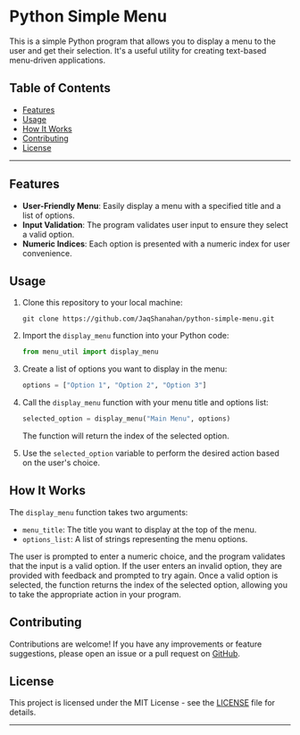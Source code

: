 # Python Simple Menu
This is a simple Python program that allows you to display a menu to the user and get their selection. It's a useful utility for creating text-based menu-driven applications.

## Table of Contents
- [Features](#features)
- [Usage](#usage)
- [How It Works](#how-it-works)
- [Contributing](#contributing)
- [License](#license)

---

## Features

- **User-Friendly Menu**: Easily display a menu with a specified title and a list of options.
- **Input Validation**: The program validates user input to ensure they select a valid option.
- **Numeric Indices**: Each option is presented with a numeric index for user convenience.

## Usage

1. Clone this repository to your local machine:

   ```
   git clone https://github.com/JaqShanahan/python-simple-menu.git
   ```

2. Import the `display_menu` function into your Python code:

   ```python
   from menu_util import display_menu
   ```

3. Create a list of options you want to display in the menu:

   ```python
   options = ["Option 1", "Option 2", "Option 3"]
   ```

4. Call the `display_menu` function with your menu title and options list:

   ```python
   selected_option = display_menu("Main Menu", options)
   ```

   The function will return the index of the selected option.

5. Use the `selected_option` variable to perform the desired action based on the user's choice.

## How It Works

The `display_menu` function takes two arguments:

- `menu_title`: The title you want to display at the top of the menu.
- `options_list`: A list of strings representing the menu options.

The user is prompted to enter a numeric choice, and the program validates that the input is a valid option. If the user enters an invalid option, they are provided with feedback and prompted to try again. Once a valid option is selected, the function returns the index of the selected option, allowing you to take the appropriate action in your program.

## Contributing

Contributions are welcome! If you have any improvements or feature suggestions, please open an issue or a pull request on [GitHub](https://github.com/JaqShanahan/python-simple-menu).

## License

This project is licensed under the MIT License - see the [LICENSE](LICENSE) file for details.

---